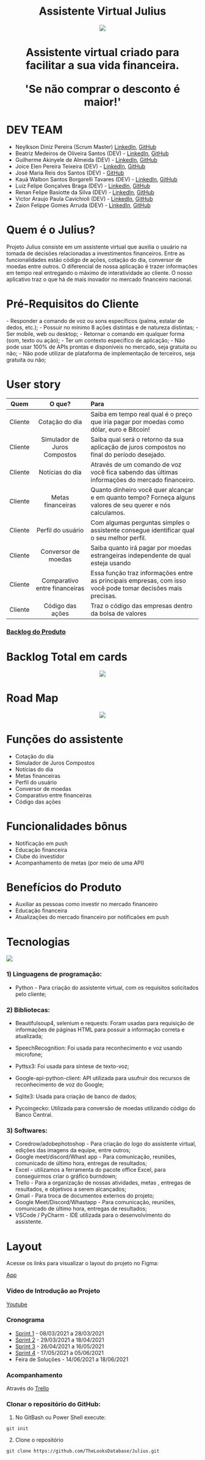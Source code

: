 <!DOCTYPE html>

<h1 align="center">Assistente Virtual Julius</h1>



<p align="center">
  <img src="https://github.com/TheLooksDatabase/Julius/blob/main/3)%20Images/julius.png" />
</p>  

<h1 align="center">Assistente virtual criado para facilitar a sua vida financeira.
  <p align="center">'Se não comprar o desconto é maior!'</p>  


<h1 align="left">DEV TEAM</h1>

- Neylkson Diniz Pereira (Scrum Master) [LinkedIn](https://www.linkedin.com/in/neylkson-diniz-a3b9396b), [GitHub](https://github.com/NeyDiniz)
- Beatriz Medeiros de Oliveira Santos (DEV) - [LinkedIn](https://www.linkedin.com/in/beatriz-medeiros-a98396202/), [GitHub](https://github.com/beamedeiros)
- Guilherme Akinyele de Almeida (DEV) - [LinkedIn](https://www.linkedin.com/in/guilherme-akinyele/), [GitHub](https://github.com/gui-akinyele)
- Joice Elen Pereira Teixeira (DEV) - [LinkedIn](https://www.linkedin.com/in/joice-elen-2a6309207/), [GitHub](https://github.com/jojoka1)
- José Maria Reis dos Santos (DEV) - [GitHub](https://github.com/Jose0588) 
- Kauã Walbon Santos Borgarelli Tavares (DEV) - [LinkedIn](https://www.linkedin.com/in/kau%C3%A3-walbon-santos-borgarelli-tavares-5bb67220a/), [GitHub](https://github.com/Borgarelli)
- Luiz Felipe Gonçalves Braga (DEV) - [LinkedIn](https://www.linkedin.com/in/luiz-felipe-gon%C3%A7alves-braga-613179200/), [GitHub](https://github.com/Obrag)
- Renan Felipe Basiotte da Silva (DEV) - [LinkedIn](https://www.linkedin.com/in/renan-basiotte-b8570314a/), [GitHub](https://github.com/renanbst)
- Victor Araujo Paula Cavichioli (DEV) - [LinkedIn](https://www.linkedin.com/in/victor-araujo-paula-cavichioli-9ab48418b/), [GitHub](https://github.com/VictorCavichioli)
- Zaion Felippe Gomes Arruda (DEV) - [LinkedIn](https://www.linkedin.com/in/zaion-gomes-b17657214/), [GitHub](https://github.com/ZaionKun)

 
<h1 align="left">Quem é o Julius?</h1>

Projeto Julius consiste em um assistente virtual que auxilia o usuário na tomada de decisões relacionadas a investimentos financeiros. Entre as funcionalidades estão código de ações, cotação do dia, conversor de moedas entre outros. O diferencial de nossa aplicação é trazer informações em tempo real entregando o máximo de interatividade ao cliente.
O nosso aplicativo traz o que há de mais inovador no mercado financeiro nacional.


<h1 align="left">Pré-Requisitos do Cliente</h1>
- Responder a comando de voz ou sons específicos (palma, estalar de dedos, etc.);
- Possuir no mínimo 8 ações distintas e de natureza distintas;
- Ser mobile, web ou desktop;
- Retornar o comando em qualquer forma (som, texto ou ação);
- Ter um contexto específico de aplicação;
- Não pode usar 100% de APIs prontas e disponíveis no mercado, seja gratuita ou não;
- Não pode utilizar de plataforma de implementação de terceiros, seja gratuita ou não;


<h1 align="left">User story</h1>
  
  <table>
<thead>
<tr>
<th align="center">Quem</th>
<th align="center">O que?</th>
<th align="left">Para</th>
</tr>
</thead>
<tbody>
<tr>
<td align="center">Cliente</td>
<td align="center">Cotação do dia</td>
<td align="left">Saiba em tempo real qual é o preço que iria pagar por moedas como dólar, euro e Bitcoin!</td>
</tr>
<tr>
<td align="center">Cliente</td>
<td align="center">Simulador de Juros Compostos</td>
<td align="left">Saiba qual será o retorno da sua aplicação de juros compostos no final do período desejado.</td>
</tr>
<tr>
<td align="center">Cliente</td>
<td align="center">Notícias do dia</td>
<td align="left">Através de um comando de voz você fica sabendo das últimas informações do mercado financeiro.</td>
</tr>
<tr>
<td align="center">Cliente</td>
<td align="center">Metas financeiras</td>
<td align="left">Quanto dinheiro você quer alcançar e em quanto tempo? Forneça alguns valores de seu querer e nós calculamos.</td>
</tr>
<tr>
<td align="center">Cliente</td>
<td align="center">Perfil do usuário</td>
<td align="left">Com algumas perguntas simples o assistente consegue identificar qual o seu melhor perfil.</td>
</tr>
<tr>
<td align="center">Cliente</td>
<td align="center">Conversor de moedas</td>
<td align="left">Saiba quanto irá pagar por moedas estrangeiras independente de qual esteja usando</td>
</tr>
<tr>
<td align="center">Cliente</td>
<td align="center">Comparativo entre financeiras</td>
<td align="left">Essa função traz informações entre as principais empresas, com isso você pode tomar decisões mais precisas.</td>
</tr>
<td align="center">Cliente</td>
<td align="center">Código das ações</td>
<td align="left">Traz o código das empresas dentro da bolsa de valores</td>
</tr>
</tbody>
</table>
  
  
  
  
### [Backlog do Produto](https://github.com/TheLooksDatabase/Julius/projects/1) 

<h1 align="left">Backlog Total em cards</h1>
<p align="center">
  <img src="https://github.com/TheLooksDatabase/Julius/blob/main/3)%20Images/1.png">

<h1 align="left">Road Map</h1>
<p align="center">
  <img src="https://github.com/TheLooksDatabase/Julius/blob/main/3)%20Images/roadmap_Julius.jpg">  
  


<h1 align="left">Funções do assistente</h1>

- Cotação do dia
- Simulador de Juros Compostos
- Notícias do dia
- Metas financeiras
- Perfil do usuário
- Conversor de moedas
- Comparativo entre financeiras
- Código das ações

<h1 align="left">Funcionalidades bônus</h1>

  - Notificação em push
  - Educação financeira
  - Clube do investidor
  - Acompanhamento de metas (por meio de uma API)


<h1 align="left">Benefícios do Produto</h1>

- Auxiliar as pessoas como investir no mercado financeiro
- Educação financeira
- Atualizações do mercado financeiro por notificaões em push

      
<h1 align="left">Tecnologias</h1>

<p align="left">
  <img src="https://github.com/TheLooksDatabase/Julius/blob/main/3)%20Images/finaldeverdade.png" />
</p>

### 1) Linguagens de programação:

   - Python - Para criação do assistente virtual, com os requisitos solicitados pelo cliente;
   
### 2) Bibliotecas:

   - Beautifulsoup4, selenium e requests: Foram usadas para requisição de informações de páginas HTML para possuir a informação correta e atualizada;

   - SpeechRecognition: Foi usada para reconhecimento e voz usando microfone;

   - Pyttsx3: Foi usada para síntese de texto-voz;

   - Google-api-python-client: API utilizada para usufruir dos recursos de reconhecimento de voz do Google;

   - Sqlite3: Usada para criação de banco de dados;

   - Pycoingecko: Utilizada para conversão de moedas utilizando código do Banco Central.
   
### 3) Softwares:

   - Coredrow/adobephotoshop - Para criação do logo do assistente virtual, edições das imagens da equipe, entre outros;
   - Google meet/discord/Whast app - Para comunicação, reuniões, comunicado de último hora, entregas de resultados;
   - Excel - utilizamos a ferramenta do pacote office Excel, para conseguirmos criar o gráfico burndown;
   - Trello - Para a organização de nossas atividades, metas , entregas de resultados, e objetivos a serem alcançados;
   - Gmail - Para troca de documentos externos do projeto;
   - Google Meet/Discord/Whastapp - Para comunicação, reuniões, comunicado de último hora, entregas de resultados;
   - VSCode / PyCharm - IDE utilizada para o desenvolvimento do assistente.


<h1 align="left">Layout</h1>
Acesse os links para visualizar o layout do projeto no Figma:

[App](https://www.figma.com/proto/q7JuCB5NJFwRAlTSNgqDxO/Julius?node-id=89%3A442&viewport=317%2C-67%2C0.14545896649360657&scaling=scale-down)


### Vídeo de Introdução ao Projeto
[Youtube](https://www.youtube.com/watch?v=oyqu1XqaPPE)


### Cronograma
- [Sprint 1](https://github.com/TheLooksDatabase/Julius/blob/Sprint-1/README.md) - 08/03/2021 a 28/03/2021
- [Sprint 2](https://github.com/TheLooksDatabase/Julius/tree/Sprint-2) - 29/03/2021 a 18/04/2021
- [Sprint 3](https://github.com/TheLooksDatabase/Julius/blob/Sprint-3/README.md) - 26/04/2021 a 16/05/2021
- [Sprint 4](https://github.com/TheLooksDatabase/Julius/blob/Sprint-4/README.md) - 17/05/2021 a 05/06/2021
- Feira de Soluções - 14/06/2021 a 18/06/2021


### Acompanhamento
Através do [Trello](https://trello.com/b/9mZ8XWuA/julius)


### Clonar o repositório do GitHub:
1. No GitBash ou Power Shell execute:
```
git init
```
2. Clone o repositório
```
git clone https://github.com/TheLooksDatabase/Julius.git
```



